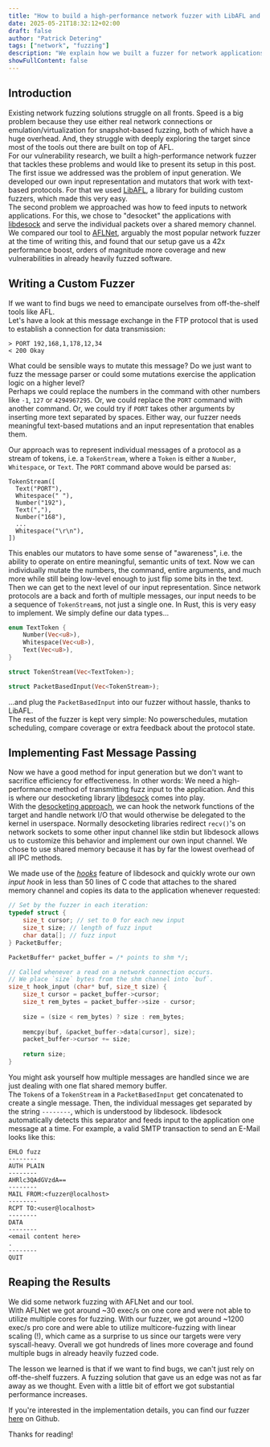 ```yaml
---
title: "How to build a high-performance network fuzzer with LibAFL and libdesock"
date: 2025-05-21T18:32:12+02:00
draft: false
author: "Patrick Detering"
tags: ["network", "fuzzing"]
description: "We explain how we built a fuzzer for network applications that we tried to make as efficient and as effective as possible. We utilized custom mutators and input passing over shared memory and found that it gave us a huge speed and coverage boost compared to other network fuzzers."
showFullContent: false
---
```


## Introduction
Existing network fuzzing solutions struggle on all fronts.
Speed is a big problem because they use either real network connections or
emulation/virtualization for snapshot-based fuzzing, both of which have a
huge overhead.
And, they struggle with deeply exploring the target since most of
the tools out there are built on top of AFL.   
For our vulnerability research, we built a high-performance network fuzzer
that tackles these problems and would like to present its setup in this post.   
The first issue we addressed was the problem of input generation. We developed
our own input representation and mutators that work with text-based protocols.
For that we used [LibAFL](https://github.com/AFLplusplus/LibAFL), a library for building custom fuzzers, which made
this very easy.   
The second problem we approached was how to feed inputs to network applications.
For this, we chose to "desocket" the applications with [libdesock](https://github.com/fkie-cad/libdesock) and serve
the individual packets over a shared memory channel.   
We compared our tool to [AFLNet](https://github.com/aflnet/aflnet), arguably the most popular network fuzzer at
the time of writing this, and found that our setup gave us a 42x performance boost,
orders of magnitude more coverage and new vulnerabilities in already heavily
fuzzed software.

## Writing a Custom Fuzzer
If we want to find bugs we need to emancipate ourselves from off-the-shelf tools like AFL.   
Let's have a look at this message exchange in the FTP protocol that is used to establish
a connection for data transmission:
```
> PORT 192,168,1,178,12,34
< 200 Okay
```
What could be sensible ways to mutate this message? Do we just want to fuzz the message parser
or could some mutations exercise the application logic on a higher level?   
Perhaps we could replace the numbers in the command with other numbers like `-1`, `127` or `4294967295`.
Or, we could replace the `PORT` command with another command.
Or, we could try if `PORT` takes other arguments by inserting more text separated by spaces.
Either way, our fuzzer needs meaningful text-based mutations and an input representation that enables them.

Our approach was to represent individual messages of a protocol as a stream of tokens, i.e. a `TokenStream`,
where a `Token` is either a `Number`, `Whitespace`, or `Text`.
The `PORT` command above would be parsed as:
```
TokenStream([
  Text("PORT"),
  Whitespace(" "),
  Number("192"),
  Text(","),
  Number("168"),
  ...
  Whitespace("\r\n"),
])
```
This enables our mutators to have some sense of "awareness", i.e. the
ability to operate on entire meaningful, semantic units of text. Now
we can individually mutate the numbers, the command, entire arguments,
and much more while still being low-level enough to just flip some bits
in the text.    
Then we can get to the next level of our input representation.
Since network protocols are a back and forth of multiple messages, our
input needs to be a sequence of `TokenStream`s, not just a single one.
In Rust, this is very easy to implement. We simply define our data types...
```rs
enum TextToken {
    Number(Vec<u8>),
    Whitespace(Vec<u8>),
    Text(Vec<u8>),
}

struct TokenStream(Vec<TextToken>);

struct PacketBasedInput(Vec<TokenStream>);
```
...and plug the `PacketBasedInput` into our fuzzer without hassle, thanks to LibAFL.  
The rest of the fuzzer is kept very simple: No powerschedules, mutation scheduling,
compare coverage or extra feedback about the protocol state.

## Implementing Fast Message Passing
Now we have a good method for input generation but we don't want to sacrifice efficiency for effectiveness.
In other words: We need a high-performance method of transmitting fuzz input to the application.
And this is where our desocketing library [libdesock](https://github.com/fkie-cad/libdesock) comes into play.   
With the [desocketing approach](https://lolcads.github.io/posts/2022/02/libdesock/), we can hook the network functions of the target and handle
network I/O that would otherwise be delegated to the kernel in userspace.
Normally desocketing libraries redirect `recv()`'s on network sockets to some other input channel like stdin
but libdesock allows us to customize this behavior and implement our own input channel.
We chose to use shared memory because it has by far the lowest overhead of all IPC methods.

We made use of the [*hooks*](https://github.com/fkie-cad/libdesock/blob/main/src/hooks.c) feature of libdesock and quickly wrote
our own *input hook* in less than 50 lines of C code that attaches to the shared memory channel and copies its data to the
application whenever requested:
```c
// Set by the fuzzer in each iteration:
typedef struct {
    size_t cursor; // set to 0 for each new input
    size_t size; // length of fuzz input
    char data[]; // fuzz input
} PacketBuffer;

PacketBuffer* packet_buffer = /* points to shm */;

// Called whenever a read on a network connection occurs.
// We place `size` bytes from the shm channel into `buf`.
size_t hook_input (char* buf, size_t size) {
    size_t cursor = packet_buffer->cursor;
    size_t rem_bytes = packet_buffer->size - cursor;
    
    size = (size < rem_bytes) ? size : rem_bytes;
    
    memcpy(buf, &packet_buffer->data[cursor], size);
    packet_buffer->cursor += size;
    
    return size;
}
```
You might ask yourself how multiple messages are handled since we are just dealing with one flat shared memory buffer.   
The `Token`s of a `TokenStream` in a `PacketBasedInput` get concatenated to create a single message.
Then, the individual messages get separated by the string `--------`, which is understood by libdesock.
libdesock automatically detects this separator and feeds input to the application one message at a time.
For example, a valid SMTP transaction to send an E-Mail looks like this:
```
EHLO fuzz
--------
AUTH PLAIN
--------
AHRlc3QAdGVzdA==
--------
MAIL FROM:<fuzzer@localhost>
--------
RCPT TO:<user@localhost>
--------
DATA
--------
<email content here>
.
--------
QUIT
```

## Reaping the Results
We did some network fuzzing with AFLNet and our tool.   
With AFLNet we got around \~30 exec/s on one core and were not able to utilize multiple cores for fuzzing.
With our fuzzer, we got around \~1200 exec/s pro core and were able to utilize multicore-fuzzing with linear
scaling (!), which came as a surprise to us since our targets were very syscall-heavy.
Overall we got hundreds of lines more coverage and found multiple bugs in already heavily fuzzed code.   

The lesson we learned is that if we want to find bugs, we can't just rely on off-the-shelf
fuzzers. A fuzzing solution that gave us an edge was not as far away as we thought.
Even with a little bit of effort we got substantial performance increases.

If you're interested in the implementation details, you can find our fuzzer  [here](https://github.com/pd-fkie/exim-fuzzer) on Github.

Thanks for reading!
